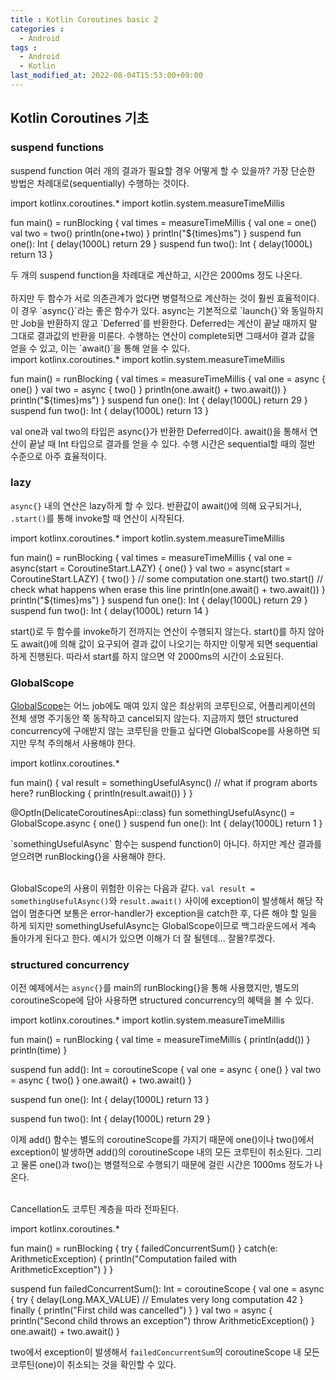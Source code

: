 ```yaml
---
title : Kotlin Coroutines basic 2
categories : 
  - Android
tags :
  - Android 
  - Kotlin
last_modified_at: 2022-08-04T15:53:00+09:00
---
```


<script src="https://unpkg.com/kotlin-playground@1" data-selector=".kotlin-code"></script>


## Kotlin Coroutines 기초

### suspend functions

suspend function 여러 개의 결과가 필요할 경우 어떻게 할 수 있을까? 가장 단순한 방법은 차례대로(sequentially) 수행하는 것이다.
<div class="kotlin-code"  theme="darcula" >
import kotlinx.coroutines.*
import kotlin.system.measureTimeMillis

fun main() = runBlocking {
    val times = measureTimeMillis {
        val one = one()
        val two = two()
        println(one+two)
    }
    println("${times}ms")
}
suspend fun one(): Int {
    delay(1000L)
    return 29
}
suspend fun two(): Int {
    delay(1000L)
    return 13
}
</div>
두 개의 suspend function을 차례대로 계산하고, 시간은 2000ms 정도 나온다. <br /><br />
하지만 두 함수가 서로 의존관계가 없다면 병렬적으로 계산하는 것이 훨씬 효율적이다. 이 경우 `async{}`라는 좋은 함수가 있다. async는 기본적으로 `launch{}`와 동일하지만 Job을 반환하지 않고 `Deferred<T>`를 반환한다. Deferred는 계산이 끝날 때까지 말 그대로 결과값의 반환을 미룬다. 수행하는 연산이 complete되면 그때서야 결과 값을 얻을 수 있고, 이는 `await()`을 통해 얻을 수 있다.
<div class="kotlin-code"  theme="darcula" >
import kotlinx.coroutines.*
import kotlin.system.measureTimeMillis

fun main() = runBlocking {
    val times = measureTimeMillis {
        val one = async { one() }
        val two = async { two() }
        println(one.await() + two.await())
    }
    println("${times}ms")
}
suspend fun one(): Int {
    delay(1000L)
    return 29
}
suspend fun two(): Int {
    delay(1000L)
    return 13
}
</div>
val one과 val two의 타입은 async{}가 반환한 Deferred<Int>이다. await()을 통해서 연산이 끝날 때 Int 타입으로 결과를 얻을 수 있다. 수행 시간은 sequential할 때의 절반 수준으로 아주 효율적이다.
  
### lazy
`async{}` 내의 연산은 lazy하게 할 수 있다. 반환값이 await()에 의해 요구되거나, `.start()`를 통해 invoke할 때 연산이 시작된다.
<div class="kotlin-code"  theme="darcula" >
import kotlinx.coroutines.*
import kotlin.system.measureTimeMillis

fun main() = runBlocking {
    val times = measureTimeMillis {
        val one = async(start = CoroutineStart.LAZY) { one() }
        val two = async(start = CoroutineStart.LAZY) { two() }
        // some computation
        one.start()
        two.start()   // check what happens when erase this line
        println(one.await() + two.await())
    }
    println("${times}ms")
}
suspend fun one(): Int {
    delay(1000L)
    return 29
}
suspend fun two(): Int {
    delay(1000L)
    return 14
}
</div>
start()로 두 함수를 invoke하기 전까지는 연산이 수행되지 않는다. start()를 하지 않아도 await()에 의해 값이 요구되어 결과 값이 나오기는 하지만 이렇게 되면 sequential하게 진행된다. 따라서 start를 하지 않으면 약 2000ms의 시간이 소요된다.
  
### GlobalScope
[GlobalScope]는 어느 job에도 매여 있지 않은 최상위의 코루틴으로, 어플리케이션의 전체 생명 주기동안 쭉 동작하고 cancel되지 않는다. 지금까지 했던 structured concurrency에 구애받지 않는 코루틴을 만들고 싶다면 GlobalScope를 사용하면 되지만 무척 주의해서 사용해야 한다.
<div class="kotlin-code"  theme="darcula" >
import kotlinx.coroutines.*

fun main() {
    val result = somethingUsefulAsync()
    // what if program aborts here?
    runBlocking {
        println(result.await())
    }
}

@OptIn(DelicateCoroutinesApi::class)
fun somethingUsefulAsync() = GlobalScope.async {
    one()
}
suspend fun one(): Int {
    delay(1000L)
    return 1
}
</div>
`somethingUsefulAsync` 함수는 suspend function이 아니다. 하지만 계산 결과를 얻으려면 runBlocking{}을 사용해야 한다.<br /><br />
 
 GlobalScope의 사용이 위험한 이유는 다음과 같다. `val result = somethingUsefulAsync()`와 `result.await()` 사이에 exception이 발생해서 해당 작업이 멈춘다면 보통은 error-handler가 exception을 catch한 후, 다른 해야 할 일을 하게 되지만 somethingUsefulAsync는 GlobalScope이므로 백그라운드에서 계속 돌아가게 된다고 한다. 예시가 있으면 이해가 더 잘 될텐데... 잘몰?루겠다.
  
### structured concurrency
이전 예제에서는 `async{}`를 main의 runBlocking{}을 통해 사용했지만, 별도의 coroutineScope에 담아 사용하면 structured concurrency의 혜택을 볼 수 있다.
<div class="kotlin-code"  theme="darcula" >
import kotlinx.coroutines.*
import kotlin.system.measureTimeMillis

fun main() = runBlocking {
    val time = measureTimeMillis {
        println(add())
    }
    println(time)
}

suspend fun add(): Int = coroutineScope {
    val one = async { one() }
    val two = async { two() }
    one.await() + two.await()
}

suspend fun one(): Int {
    delay(1000L)
    return 13
}

suspend fun two(): Int {
    delay(1000L)
    return 29
}
</div>
이제 add() 함수는 별도의 coroutineScope를 가지기 때문에 one()이나 two()에서 exception이 발생하면 add()의 coroutineScope 내의 모든 코루틴이 취소된다. 그리고 물론 one()과 two()는 병렬적으로 수행되기 때문에 걸린 시간은 1000ms 정도가 나온다. <br /><br />
 
Cancellation도 코루틴 계층을 따라 전파된다.
<div class="kotlin-code"  theme="darcula" >
import kotlinx.coroutines.*

fun main() = runBlocking<Unit> {
    try {
        failedConcurrentSum()
    } catch(e: ArithmeticException) {
        println("Computation failed with ArithmeticException")
    }
}

suspend fun failedConcurrentSum(): Int = coroutineScope {
    val one = async<Int> { 
        try {
            delay(Long.MAX_VALUE) // Emulates very long computation
            42
        } finally {
            println("First child was cancelled")
        }
    }
    val two = async<Int> { 
        println("Second child throws an exception")
        throw ArithmeticException()
    }
    one.await() + two.await()
}
</div>
  
two에서 exception이 발생해서 `failedConcurrentSum`의 coroutineScope 내 모든 코루틴(one)이 취소되는 것을 확인할 수 있다.
  
[GlobalScope]: https://kotlinlang.org/api/kotlinx.coroutines/kotlinx-coroutines-core/kotlinx.coroutines/-global-scope/
